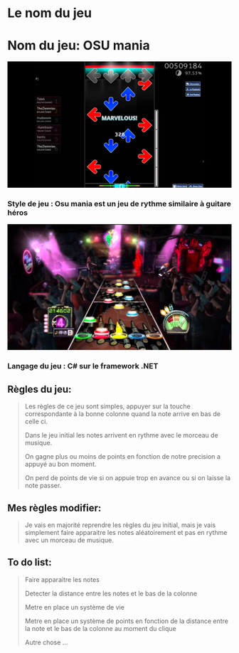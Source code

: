 # Le nom du jeu


# Nom du jeu: OSU mania

![Image de osu mania](image/img.png)

### Style de jeu : Osu mania est un jeu de rythme similaire à guitare héros
![Image de guitare héro](image/img_1.png)

### Langage du jeu : C# sur le framework .NET

## Règles du jeu: 

> Les règles de ce jeu sont simples, appuyer sur la touche correspondante à la bonne colonne quand la note arrive en bas de celle ci.
> 
> Dans le jeu initial les notes arrivent en rythme avec le morceau de musique.
> 
> On gagne plus ou moins de points en fonction de notre precision a appuyé au bon moment.
> 
> On perd de points de vie si on appuie trop en avance ou si on laisse la note passer.

## Mes règles modifier:

> Je vais en majorité reprendre les règles du jeu initial, mais je vais simplement faire apparaitre les notes aléatoirement et pas en rythme avec un morceau de musique. 

## To do list:
> Faire apparaitre les notes
> 
> Detecter la distance entre les notes et le bas de la colonne
> 
> Metre en place un système de vie 
> 
> 
> Metre en place un système de points en fonction de la distance entre la note et le bas de la colonne au moment du clique
> 
> Autre chose ...
